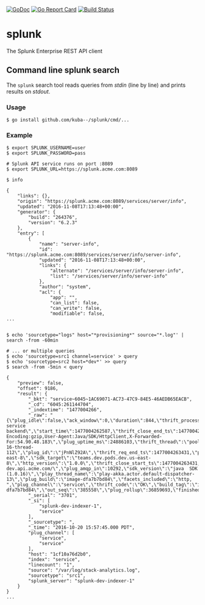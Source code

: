 [![GoDoc](https://godoc.org/github.com/kuba--/splunk?status.svg)](http://godoc.org/github.com/kuba--/splunk)
[![Go Report Card](https://goreportcard.com/badge/github.com/kuba--/splunk)](https://goreportcard.com/report/github.com/kuba--/splunk)
[![Build Status](https://travis-ci.org/kuba--/splunk.svg?branch=master)](https://travis-ci.org/kuba--/splunk)

# splunk
The Splunk Enterprise REST API client

## Command line splunk search
The ```splunk``` search tool reads queries from *stdin* (line by line) and prints results on *stdout*.

### Usage
```
$ go install github.com/kuba--/splunk/cmd/...
```

### Example
```
$ export SPLUNK_USERNAME=user
$ export SPLUNK_PASSWORD=pass

# Splunk API service runs on port :8089
$ export SPLUNK_URL=https://splunk.acme.com:8089

$ info

{
	"links": {},
	"origin": "https://splunk.acme.com:8089/services/server/info",
	"updated": "2016-11-08T17:13:48+00:00",
	"generator": {
		"build": "264376",
		"version": "6.2.3"
	},
	"entry": [
		{
			"name": "server-info",
			"id": "https://splunk.acme.com:8089/services/server/info/server-info",
			"updated": "2016-11-08T17:13:48+00:00",
			"links": {
				"alternate": "/services/server/info/server-info",
				"list": "/services/server/info/server-info"
			},
			"author": "system",
			"acl": {
				"app": "",
				"can_list": false,
				"can_write": false,
				"modifiable": false,
...


$ echo 'sourcetype="logs" host="*provisioning*" source="*.log"' | search -from -60min

# ... or multiple queries
$ echo 'sourcetype=src1 channel=service' > query
$ echo 'sourcetype=src2 host=*dev*' >> query
$ search -from -5min < query

{
	"preview": false,
	"offset": 9186,
	"result": {
		"_bkt": "service~6045~1AC69071-AC73-47C9-84E5-46AEDB65EACB",
		"_cd": "6045:261144704",
		"_indextime": "1477004266",
		"_raw": "{\"plug_idle\":false,\"ack_window\":0,\"duration\":844,\"thrift_process_start_ts\":1477004262587,\"consumer_src\":\"cm4S4TEOy9p3lrTYVU0MJ8L6KAh3AGbO\",\"plug_used_by\":\"derivative service backend\",\"start_time\":1477004262587,\"thrift_close_end_ts\":1477004263431,\"seq\":\"385555\",\"http_request_headers\":\"Accept-Encoding:gzip,User-Agent:Java/SDK/HttpClient,X-Forwarded-For:54.90.48.183\",\"plug_uptime_ms\":24886103,\"thrift_thread\":\"pool-16-thread-112\",\"plug_id\":\"jPnNlZ92A\",\"thrift_req_end_ts\":1477004263431,\"plug_checkpoint\":\"ZxDbrHb\",\"origin_server\":\"1cf10a76d2b0\",\"plug_ampq_broker\":0,\"api_level\":\"primary\",\"plug_type\":1,\"http_remoteip\":\"54.90.48.183\",\"api_category\":\"thrift/http\",\"http_method\":\"POST\",\"version\":\"1.0.0\",\"plug_container\":\"7e2396b02160\",\"source_service\":\"",\"api_scope\":\"F\",\"deployment\":\"teams.dev.pods.dev.us-east-8\",\"sdk_target\":\"teams.dev.pods.dev.us-east-8\",\"http_version\":\"1.0.0\",\"thrift_close_start_ts\":1477004263431,\"api_method\":\"/\",\"thrift_req\":\"pull_ack\",\"status\":\"ok\",\"events_bytes\":349,\"http_url\":\"eventing-dev.api.acme.com/\",\"plug_amqp_in\":10292,\"sdk_version\":\"java  SDK (1.0.16)\",\"play_thread_name\":\"play-akka.actor.default-dispatcher-13\",\"plug_build\":\"image-dfa7b7bd84\",\"facets_included\":\"http, ",\"plug_channel\":\"service\",\"thrift_code\":\"OK\",\"build_tag\":\"image-dfa7b7bd84\",\"out_seq\":\"385558\",\"plug_rollup\":36859693,\"finished_seq\":385559,\"payload_size\":150,\"thrift_process_end_ts\":1477004263431,\"plug_lag_ms\":820}",
		"_serial": "3701",
		"_si": [
			"splunk-dev-indexer-1",
			"service"
		],
		"_sourcetype": ",
		"_time": "2016-10-20 15:57:45.000 PDT",
		"plug_channel": [
			"service",
			"service"
		],
		"host": "1cf10a76d2b0",
		"index": "service",
		"linecount": "1",
		"source": "/var/log/stack-analytics.log",
		"sourcetype": "src1",
		"splunk_server": "splunk-dev-indexer-1"
	}
}
...
```
